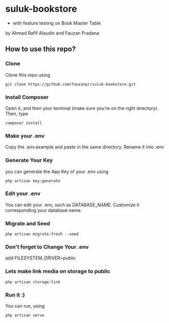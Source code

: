 # suluk-bookstore
* with feature testing on Book Master Table

by Ahmad Rafif Alaudin and Fauzan Pradana

## How to use this repo?

### Clone
Clone this repo using 
```
git clone https://github.com/fauzanpr/suluk-bookstore.git
```

### Install Composer
Open it, and then your terminal (make sure you're on the right directory). Then, type
```
composer install
```

### Make your .env
Copy the .env.example and paste in the same directory. Rename it into .env

### Generate Your Key
you can generate the App Key of your .env using
```
php artisan key:generate
```

### Edit your .env
You can edit your .env, such as DATABASE_NAME. Customize it corresponding your database name.

### Migrate and Seed
```
php artisan migrate:fresh --seed
```

### Don't forget to Change Your .env
add FILESYSTEM_DRIVER=public

### Lets make link media on storage to public
```
php artisan storage:link
```

### Run it :)
You can run, using
```
php artisan serve
```
